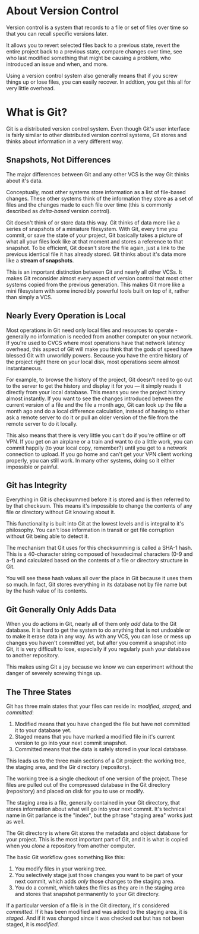 # About Version Control

Version control is a system that records to a file or set of files over time so that you can recall specific versions later. 

It allows you to revert selected files back to a previous state, revert the entire project back to a previous state, compare changes over time, see who last modified something that might be causing a problem, who introduced an issue and when, and more. 

Using a version control system also generally means that if you screw things up or lose files, you can easily recover. In addtion, you get this all for very little overhead.

# What is Git?

Git is a distributed version control system. Even though Git's user interface is fairly similar to other distributed version control systems, Git stores and thinks about information in a very different way.

## Snapshots, Not Differences

The major differences between Git and any other VCS is the way Git thinks about it's data. 

Conceptually, most other systems store information as a list of file-based changes. These other systems think of the information they store as a set of files and the changes made to each file over time (this is commonly described as *delta-based* version control).

Git doesn't think of or store data this way. Git thinks of data more like a series of snapshots of a miniature filesystem. With Git, every time you commit, or save the state of your project, Git basically takes a picture of what all your files look like at that moment and stores a reference to that snapshot. To be efficient, Git doesn't store the file again, just a link to the previous identical file it has already stored. Git thinks about it's data more like a **stream of snapshots**.

This is an important distinction between Git and nearly all other VCSs. It makes Git reconsider almost every aspect of version control that most other systems copied from the previous generation. This makes Git more like a mini filesystem with some incredibly powerful tools built on top of it, rather than simply a VCS.

## Nearly Every Operation is Local

Most operations in Git need only local files and resources to operate - generally no information is needed from another computer on your network. If you're used to CVCS where most operations have that network latency overhead, this aspect of Git will make you think that the gods of speed have blessed Git with unworldly powers. Because you have the entire history of the project right there on your local disk, most operations seem almost instantaneous.

For example, to browse the history of the project, Git doesn’t need to go out to the server to get the history and display it for you — it simply reads it directly from your local database. This means you see the project history almost instantly. If you want to see the changes introduced between the current version of a file and the file a month ago, Git can look up the file a month ago and do a local difference calculation, instead of having to either ask a remote server to do it or pull an older version of the file from the remote server to do it locally.

This also means that there is very little you can't do if you're offline or off VPN. If you get on an airplane or a train and want to do a little work, you can commit happily (to your local copy, remember?) until you get to a network connection to upload. If you go home and can't get your VPN client working properly, you can still work. In many other systems, doing so it either impossible or painful. 

## Git has Integrity

Everything in Git is checksummed before it is stored and is then referred to by that checksum. This means it's impossible to change the contents of any file or directory without Git knowing about it.

This functionality is built into Git at the lowest levels and is integral to it's philosophy. You can't lose information in transit or get file corruption without Git being able to detect it.

The mechanism that Git uses for this checksumming is called a SHA-1 hash. This is a 40-character string composed of hexadecimal characters (0-9 and a-f) and calculated based on the contents of a file or directory structure in Git.

You will see these hash values all over the place in Git because it uses them so much. In fact, Git stores everything in its database not by file name but by the hash value of its contents.

## Git Generally Only Adds Data

When you do actions in Git, nearly all of them only *add* data to the Git database. It is hard to get the system to do anything that is not undoable or to make it erase data in any way. As with any VCS, you can lose or mess up changes you haven't committed yet, but after you commit a snapshot into Git, it is very difficult to lose, especially if you regularly push your database to another repository.

This makes using Git a joy because we know we can experiment without the danger of severely screwing things up.

## The Three States

Git has three main states that your files can reside in: *modified*, *staged*, and *committed*:

1. Modified means that you have changed the file but have not committed it to your database yet.
2. Staged means that you have marked a modified file in it's current version to go into your next commit snapshot.
3. Committed means that the data is safely stored in your local database.


This leads us to the three main sections of a Git project: the working tree, the staging area, and the Gir directory (repository).

The working tree is a single checkout of one version of the project. These files are pulled out of the compressed database in the Git directory (repository) and placed on disk for you to use or modify.

The staging area is a file, generally contained in your Git directory, that stores information about what will go into your next commit. It's technical name in Git parlance is the "index", but the phrase "staging area" works just as well.

The Git directory is where Git stores the metadata and object database for your project. This is the most important part of Git, and it is what is copied when you *clone* a repository from another computer.

The basic Git workflow goes something like this:

1. You modify files in your working tree.
2. You selectively stage just those changes you want to be part of your next commit, which adds *only* those changes to the staging area.
3. You do a commit, which takes the files as they are in the staging area and stores that snapshot permanently to your Git directory.

If a particular version of a file is in the Git directory, it's considered *committed*. If it has been modified and was added to the staging area, it is *staged*. And if it was changed since it was checked out but has not been staged, it is *modified*.